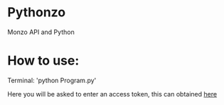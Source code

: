 # Pythonzo
Monzo API and Python


# How to use:

Terminal:
'python Program.py'

Here you will be asked to enter an access token, this can obtained [here](http://developers.monzo.com)